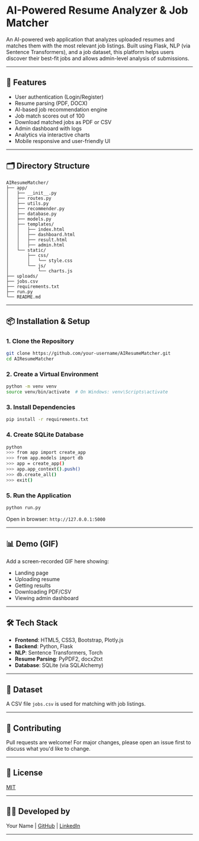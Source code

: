 # AI-Powered Resume Analyzer & Job Matcher

An AI-powered web application that analyzes uploaded resumes and matches them with the most relevant job listings. Built using Flask, NLP (via Sentence Transformers), and a job dataset, this platform helps users discover their best-fit jobs and allows admin-level analysis of submissions.

---

## 🚀 Features

- User authentication (Login/Register)
- Resume parsing (PDF, DOCX)
- AI-based job recommendation engine
- Job match scores out of 100
- Download matched jobs as PDF or CSV
- Admin dashboard with logs
- Analytics via interactive charts
- Mobile responsive and user-friendly UI

---

## 🗂 Directory Structure

```
AIResumeMatcher/
├── app/
│   ├── __init__.py
│   ├── routes.py
│   ├── utils.py
│   ├── recommender.py
│   ├── database.py
│   ├── models.py
│   ├── templates/
│   │   ├── index.html
│   │   ├── dashboard.html
│   │   ├── result.html
│   │   ├── admin.html
│   └── static/
│       ├── css/
│       │   └── style.css
│       └── js/
│           └── charts.js
├── uploads/
├── jobs.csv
├── requirements.txt
├── run.py
└── README.md
```

---

## 📦 Installation & Setup

### 1. Clone the Repository
```bash
git clone https://github.com/your-username/AIResumeMatcher.git
cd AIResumeMatcher
```

### 2. Create a Virtual Environment
```bash
python -m venv venv
source venv/bin/activate  # On Windows: venv\Scripts\activate
```

### 3. Install Dependencies
```bash
pip install -r requirements.txt
```

### 4. Create SQLite Database
```bash
python
>>> from app import create_app
>>> from app.models import db
>>> app = create_app()
>>> app.app_context().push()
>>> db.create_all()
>>> exit()
```

### 5. Run the Application
```bash
python run.py
```

Open in browser: `http://127.0.0.1:5000`

---

## 📊 Demo (GIF)

Add a screen-recorded GIF here showing:
- Landing page
- Uploading resume
- Getting results
- Downloading PDF/CSV
- Viewing admin dashboard

---

## 🛠 Tech Stack

- **Frontend**: HTML5, CSS3, Bootstrap, Plotly.js
- **Backend**: Python, Flask
- **NLP**: Sentence Transformers, Torch
- **Resume Parsing**: PyPDF2, docx2txt
- **Database**: SQLite (via SQLAlchemy)

---

## 📁 Dataset

A CSV file `jobs.csv` is used for matching with job listings.

---

## 🤝 Contributing
Pull requests are welcome! For major changes, please open an issue first to discuss what you'd like to change.

---

## 📜 License
[MIT](https://choosealicense.com/licenses/mit/)

---

## 👨‍💻 Developed by
Your Name | [GitHub](https://github.com/your-username) | [LinkedIn](https://linkedin.com/in/your-profile)

---


